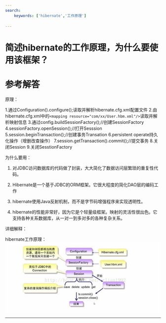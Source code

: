 ```yaml
---
search:
    keywords: ['hibernate','工作原理']

---
```


# 简述hibernate的工作原理，为什么要使用该框架？


# 参考解答

原理：

1.通过Configuration().configure();读取并解析hibernate.cfg.xml配置文件
2.由hibernate.cfg.xml中的`<mapping resource="com/xx/User.hbm.xml"/>`读取并解析映射信息
3.通过config.buildSessionFactory();//创建SessionFactory
4.sessionFactory.openSession();//打开Sesssion
5.session.beginTransaction();//创建事务Transation
6.persistent operate持久化操作（增删改查操作）
7.session.getTransaction().commit();//提交事务
8.关闭Session
9.关闭SesstionFactory

为什么要用：

1. 对JDBC访问数据库的代码做了封装，大大简化了数据访问层繁琐的重复性代码。

2. Hibernate是一个基于JDBC的ORM框架。它很大程度的简化DAO层的编码工作

3. hibernate使用Java反射机制，而不是字节码增强程序来实现透明性。

4. hibernate的性能非常好，因为它是个轻量级框架。映射的灵活性很出色。它支持各种关系数据库，从一对一到多对多的各种复杂关系。

详细解释：

hibernate工作原理：![](/assets/20161206220703667.jpg)


---








